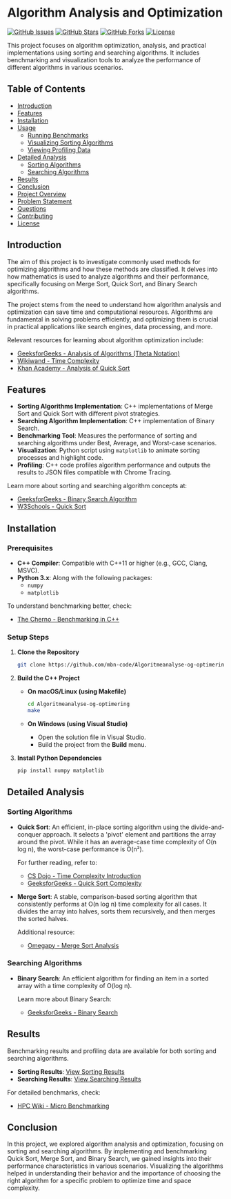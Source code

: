 # Algorithm Analysis and Optimization

[![GitHub Issues](https://img.shields.io/github/issues/mbn-code/Algoritmeanalyse-og-optimering)](https://github.com/mbn-code/Algoritmeanalyse-og-optimering/issues)
[![GitHub Stars](https://img.shields.io/github/stars/mbn-code/Algoritmeanalyse-og-optimering)](https://github.com/mbn-code/Algoritmeanalyse-og-optimering/stargazers)
[![GitHub Forks](https://img.shields.io/github/forks/mbn-code/Algoritmeanalyse-og-optimering)](https://github.com/mbn-code/Algoritmeanalyse-og-optimering/network/members)
[![License](https://img.shields.io/github/license/mbn-code/Algoritmeanalyse-og-optimering)](https://github.com/mbn-code/Algoritmeanalyse-og-optimering/blob/main/LICENSE)

This project focuses on algorithm optimization, analysis, and practical implementations using sorting and searching algorithms. It includes benchmarking and visualization tools to analyze the performance of different algorithms in various scenarios.

## Table of Contents

- [Introduction](#introduction)
- [Features](#features)
- [Installation](#installation)
- [Usage](#usage)
  - [Running Benchmarks](#running-benchmarks)
  - [Visualizing Sorting Algorithms](#visualizing-sorting-algorithms)
  - [Viewing Profiling Data](#viewing-profiling-data)
- [Detailed Analysis](#detailed-analysis)
  - [Sorting Algorithms](#sorting-algorithms)
  - [Searching Algorithms](#searching-algorithms)
- [Results](#results)
- [Conclusion](#conclusion)
- [Project Overview](#project-overview)
- [Problem Statement](#problem-statement)
- [Questions](#questions)
- [Contributing](#contributing)
- [License](#license)

## Introduction

The aim of this project is to investigate commonly used methods for optimizing algorithms and how these methods are classified. It delves into how mathematics is used to analyze algorithms and their performance, specifically focusing on Merge Sort, Quick Sort, and Binary Search algorithms.

The project stems from the need to understand how algorithm analysis and optimization can save time and computational resources. Algorithms are fundamental in solving problems efficiently, and optimizing them is crucial in practical applications like search engines, data processing, and more.

Relevant resources for learning about algorithm optimization include:
- [GeeksforGeeks - Analysis of Algorithms (Theta Notation)](https://www.geeksforgeeks.org/analysis-of-algorithms-big-theta-notation/)  
- [Wikiwand - Time Complexity](https://www.wikiwand.com/en/articles/Time%20complexity)  
- [Khan Academy - Analysis of Quick Sort](https://www.khanacademy.org/computing/computer-science/algorithms/quick-sort/a/analysis-of-quicksort)  

## Features

- **Sorting Algorithms Implementation**: C++ implementations of Merge Sort and Quick Sort with different pivot strategies.
- **Searching Algorithm Implementation**: C++ implementation of Binary Search.
- **Benchmarking Tool**: Measures the performance of sorting and searching algorithms under Best, Average, and Worst-case scenarios.
- **Visualization**: Python script using `matplotlib` to animate sorting processes and highlight code.
- **Profiling**: C++ code profiles algorithm performance and outputs the results to JSON files compatible with Chrome Tracing.

Learn more about sorting and searching algorithm concepts at:  
- [GeeksforGeeks - Binary Search Algorithm](https://www.geeksforgeeks.org/binary-search/)  
- [W3Schools - Quick Sort](https://www.w3schools.com/dsa/dsa_algo_quicksort.php)

## Installation

### Prerequisites

- **C++ Compiler**: Compatible with C++11 or higher (e.g., GCC, Clang, MSVC).
- **Python 3.x**: Along with the following packages:
  - `numpy`
  - `matplotlib`

To understand benchmarking better, check:  
- [The Cherno - Benchmarking in C++](https://www.youtube.com/watch?v=YG4jexlSAjc)  

### Setup Steps

1. **Clone the Repository**

   ```bash
   git clone https://github.com/mbn-code/Algoritmeanalyse-og-optimering.git
   ```

2. **Build the C++ Project**

   - **On macOS/Linux (using Makefile)**

     ```bash
     cd Algoritmeanalyse-og-optimering
     make
     ```

   - **On Windows (using Visual Studio)**

     - Open the solution file in Visual Studio.
     - Build the project from the **Build** menu.

3. **Install Python Dependencies**

   ```bash
   pip install numpy matplotlib
   ```

## Detailed Analysis

### Sorting Algorithms

- **Quick Sort**: An efficient, in-place sorting algorithm using the divide-and-conquer approach. It selects a 'pivot' element and partitions the array around the pivot. While it has an average-case time complexity of O(n log n), the worst-case performance is O(n²).  

  For further reading, refer to:  
  - [CS Dojo - Time Complexity Introduction](https://www.youtube.com/watch?v=D6xkbGLQesk)  
  - [GeeksforGeeks - Quick Sort Complexity](https://www.geeksforgeeks.org/time-and-space-complexity-analysis-of-quick-sort/)  

- **Merge Sort**: A stable, comparison-based sorting algorithm that consistently performs at O(n log n) time complexity for all cases. It divides the array into halves, sorts them recursively, and then merges the sorted halves.  

  Additional resource:  
  - [Omegapy - Merge Sort Analysis](https://www.alexomegapy.com/post/merge-sort-divide-and-conquer-for-large-datasets)  

### Searching Algorithms

- **Binary Search**: An efficient algorithm for finding an item in a sorted array with a time complexity of O(log n).  

  Learn more about Binary Search:  
  - [GeeksforGeeks - Binary Search](https://www.geeksforgeeks.org/binary-search/)  

## Results

Benchmarking results and profiling data are available for both sorting and searching algorithms.

- **Sorting Results**: [View Sorting Results](Algoritmeanalyse-og-optimering/results_sorting.json)
- **Searching Results**: [View Searching Results](Algoritmeanalyse-og-optimering/results_searching.json)

For detailed benchmarks, check:  
- [HPC Wiki - Micro Benchmarking](https://hpc-wiki.info/hpc/Micro_benchmarking)  

## Conclusion

In this project, we explored algorithm analysis and optimization, focusing on sorting and searching algorithms. By implementing and benchmarking Quick Sort, Merge Sort, and Binary Search, we gained insights into their performance characteristics in various scenarios. Visualizing the algorithms helped in understanding their behavior and the importance of choosing the right algorithm for a specific problem to optimize time and space complexity.
